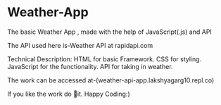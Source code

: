 # Weather-App

The basic Weather App , made with the help of JavaScript(.js) and API

The API used here is-Weather API at rapidapi.com

Technical Description:
HTML for basic Framework.
CSS for styling.
JavaScript for the functionality.
API for taking in weather.


The work can be accessed at-(weather-api-app.lakshyagarg10.repl.co)


If you like the work do 🌟it.
Happy Coding:)
